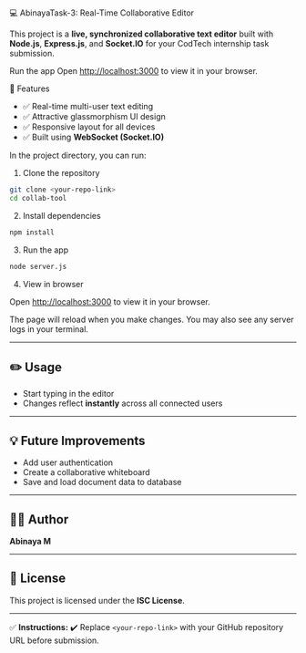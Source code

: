  💻 AbinayaTask-3: Real-Time Collaborative Editor

This project is a **live, synchronized collaborative text editor** built with **Node.js**, **Express.js**, and **Socket.IO** for your CodTech internship task submission.


Run the app
Open [http://localhost:3000](http://localhost:3000) to view it in your browser.

🚀 Features

* ✅ Real-time multi-user text editing
* ✅ Attractive glassmorphism UI design
* ✅ Responsive layout for all devices
* ✅ Built using **WebSocket (Socket.IO)**

In the project directory, you can run:

 1. Clone the repository

```bash
git clone <your-repo-link>
cd collab-tool
```

2. Install dependencies

```bash
npm install
```

 3. Run the app

```bash
node server.js
```

4. View in browser

Open [http://localhost:3000](http://localhost:3000) to view it in your browser.

The page will reload when you make changes. You may also see any server logs in your terminal.

---

## ✏️ Usage

* Start typing in the editor
* Changes reflect **instantly** across all connected users

---

## 💡 Future Improvements

* Add user authentication
* Create a collaborative whiteboard
* Save and load document data to database

---

## 👩‍💻 Author

**Abinaya M**

---

## 📜 License

This project is licensed under the **ISC License**.

---

✅ **Instructions:**
✔️ Replace `<your-repo-link>` with your GitHub repository URL before submission.
